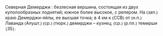 ---
---

Северная Демерджи
: безлесная вершина, состоящая из двух куполообразных поднятий; южное более высокое, с репером. На ⦅зап.⦆ краю Демерджи-яйлы, ее высшая точка; в 4 км к ⦅ССВ⦆ от ⦅н.п.⦆ Лаванда ⦅Алушт.⦆ ⦅ср.⦆ ⦅тюрк.⦆ демирджи – кузнец; ⦅ср.⦆ ⦅р.пл.⦆ темирши ⦃З5⦄.
